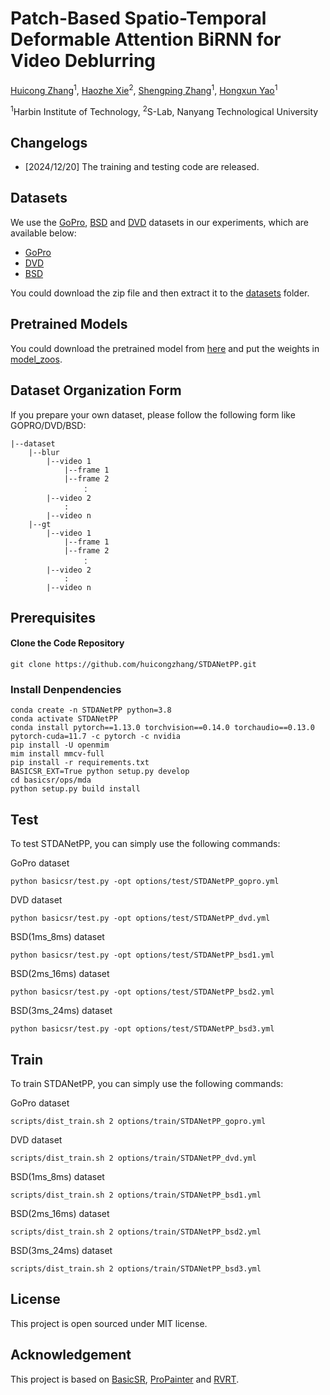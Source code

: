 # Patch-Based Spatio-Temporal Deformable Attention BiRNN for Video Deblurring 

[Huicong Zhang](https://scholar.google.com/citations?hl=zh-CN&view_op=list_works&gmla=AETOMgEHtB1sAOmB8EMhprsRACCsD_wLbTGpnaBrkyshm-oVsQtYAjL8q9BRZI6gOiD6nQZSg_urpfJV1FgXa1iGGU6rPo0&user=ASaPjIgAAAAJ)<sup>1</sup>, [Haozhe Xie](https://haozhexie.com)<sup>2</sup>, [Shengping Zhang](https://scholar.google.com/citations?user=hMNsT8sAAAAJ&hl=zh-CN&oi=ao)<sup>1</sup>,
[Hongxun Yao](https://scholar.google.com/citations?user=aOMFNFsAAAAJ)<sup>1</sup>

<sup>1</sup>Harbin Institute of Technology, <sup>2</sup>S-Lab, Nanyang Technological University

## Changelogs
- [2024/12/20] The training and testing code are released.

## Datasets

We use the [GoPro](https://github.com/SeungjunNah/DeepDeblur_release), [BSD](https://drive.google.com/file/d/19cel6QgofsWviRbA5IPMEv_hDbZ30vwH/view?usp=sharing) and [DVD](http://www.cs.ubc.ca/labs/imager/tr/2017/DeepVideoDeblurring/) datasets in our experiments, which are available below:

- [GoPro](https://drive.google.com/drive/folders/19v8wsg8aWayaVhNBmnj2vk4LrvmdViW8?usp=sharing)
- [DVD](https://drive.google.com/drive/folders/19v8wsg8aWayaVhNBmnj2vk4LrvmdViW8?usp=sharing)
- [BSD](https://drive.google.com/file/d/19cel6QgofsWviRbA5IPMEv_hDbZ30vwH/view?usp=sharing)

You could download the zip file and then extract it to the [datasets](datasets) folder. 

## Pretrained Models

You could download the pretrained model from [here](https://drive.google.com/drive/folders/15v9J7uPli2f5Q0Ce4hNQPrimHjdpwMQe?usp=sharing) and put the weights in [model_zoos](model_zoos). 

## Dataset Organization Form
If you prepare your own dataset, please follow the following form like GOPRO/DVD/BSD:
```
|--dataset  
    |--blur  
        |--video 1
            |--frame 1
            |--frame 2
                ：  
        |--video 2
            :
        |--video n
    |--gt
        |--video 1
            |--frame 1
            |--frame 2
                ：  
        |--video 2
        	:
        |--video n
```
 

## Prerequisites
#### Clone the Code Repository

```
git clone https://github.com/huicongzhang/STDANetPP.git
```
### Install Denpendencies

```
conda create -n STDANetPP python=3.8
conda activate STDANetPP
conda install pytorch==1.13.0 torchvision==0.14.0 torchaudio==0.13.0 pytorch-cuda=11.7 -c pytorch -c nvidia
pip install -U openmim
mim install mmcv-full
pip install -r requirements.txt
BASICSR_EXT=True python setup.py develop
cd basicsr/ops/mda
python setup.py build install
```

## Test
To test STDANetPP, you can simply use the following commands:

GoPro dataset
```
python basicsr/test.py -opt options/test/STDANetPP_gopro.yml
```

DVD dataset
```
python basicsr/test.py -opt options/test/STDANetPP_dvd.yml
```

BSD(1ms_8ms) dataset
```
python basicsr/test.py -opt options/test/STDANetPP_bsd1.yml
```

BSD(2ms_16ms) dataset
```
python basicsr/test.py -opt options/test/STDANetPP_bsd2.yml
```

BSD(3ms_24ms) dataset
```
python basicsr/test.py -opt options/test/STDANetPP_bsd3.yml
```



## Train
To train STDANetPP, you can simply use the following commands:

GoPro dataset
```
scripts/dist_train.sh 2 options/train/STDANetPP_gopro.yml
```

DVD dataset
```
scripts/dist_train.sh 2 options/train/STDANetPP_dvd.yml
```

BSD(1ms_8ms) dataset
```
scripts/dist_train.sh 2 options/train/STDANetPP_bsd1.yml
```

BSD(2ms_16ms) dataset
```
scripts/dist_train.sh 2 options/train/STDANetPP_bsd2.yml
```

BSD(3ms_24ms) dataset
```
scripts/dist_train.sh 2 options/train/STDANetPP_bsd3.yml
```


## License

This project is open sourced under MIT license. 

## Acknowledgement
This project is based on [BasicSR](https://github.com/XPixelGroup/BasicSR), [ProPainter](https://github.com/sczhou/ProPainter) and [RVRT](https://github.com/JingyunLiang/RVRT). 

